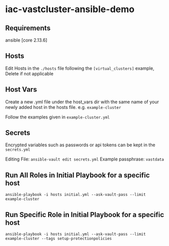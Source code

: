# iac-vastcluster-ansible-demo

## Requirements

ansible [core 2.13.6]

## Hosts

Edit Hosts in the `./hosts` file following the `[virtual_clusters]` example, Delete if not applicable

## Host Vars

Create a new .yml file under the host_vars dir with the same name of your newly added host in the hosts file. e.g. `example-cluster`

Follow the examples given in `example-cluster.yml`

## Secrets

Encrypted variables such as passwords or api tokens can be kept in the `secrets.yml`

Editing File: `ansible-vault edit secrets.yml`
Example passphrase: `vastdata`

## Run All Roles in Initial Playbook for a specific host

`ansible-playbook -i hosts initial.yml --ask-vault-pass --limit example-cluster`

## Run Specific Role in Initial Playbook for a  specific host

`ansible-playbook -i hosts initial.yml --ask-vault-pass --limit example-cluster --tags setup-protectionpolicies`
